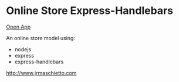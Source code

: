 # Online Store Express-Handlebars

[Open App](https://fakeamazon-kadeem-assignment-2.herokuapp.com/)

An online store model using:

- nodejs
- express
- express-handlebars

http://www.jrmaschietto.com